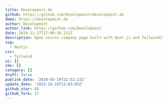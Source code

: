 ```yaml
---
title: Developmint.de
github: https://github.com/Developmint/developmint.de
demo: https://developmint.de
author: Developmint
author_link: https://github.com/Developmint
date: 2024-11-27T17:06:10.211Z
description: Open source company page built with Nuxt.js and TailwindCSS
ssg:
  - Nuxtjs
css:
  - Tailwind
ui: []
cms: []
category: []
draft: false
publish_date: '2018-03-19T22:52:23Z'
update_date: '2023-10-24T12:03:03Z'
github_star: 88
github_fork: 17
---
```

